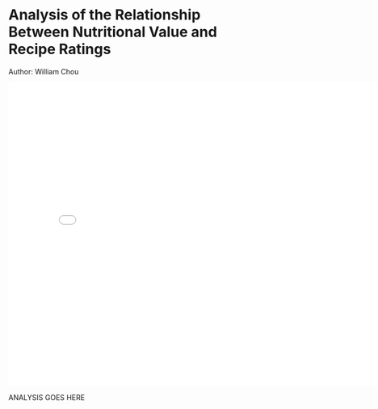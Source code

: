 
# Analysis of the Relationship Between Nutritional Value and Recipe Ratings

Author: William Chou

<iframe
	src="assets/fig_ratios_20.html"
	width="800"
	height="600"
	frameborder="0"
></iframe>

ANALYSIS GOES HERE